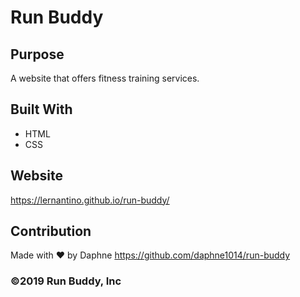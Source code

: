 # Run Buddy

## Purpose
A website that offers fitness training services.

## Built With
* HTML
* CSS

## Website
https://lernantino.github.io/run-buddy/

## Contribution
Made with ❤️ by Daphne https://github.com/daphne1014/run-buddy

### ©️2019 Run Buddy, Inc 